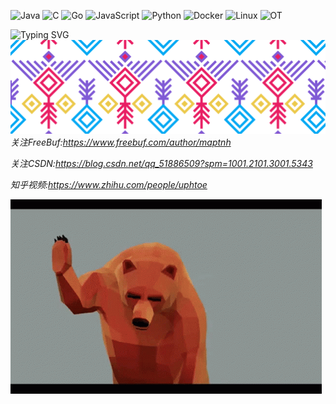 ![Java](https://img.shields.io/badge/-Java-007396?style=flat-square&logo=Java&logoColor=ffffff)
![C](https://img.shields.io/badge/-C-002296?style=flat-square&logo=C&logoColor=ffffff)
![Go](https://img.shields.io/badge/-GoLang-005596?style=flat-square&logo=Go&logoColor=ffffff)
![JavaScript](https://img.shields.io/badge/JavaScript-F7DF1E?style=flat-square&logo=JavaScript&logoColor=ffffff)
![Python](https://img.shields.io/badge/-Python-3776AB?style=flat-square&logo=python&logoColor=ffffff)
![Docker](https://img.shields.io/badge/Docker-2496ED?style=flat-square&logo=docker&logoColor=ffffff)
![Linux](https://img.shields.io/badge/-Linux-333333?style=flat-square&logo=linux&logoColor=white)
![OT](https://img.shields.io/badge/-OT-003333?style=flat-square&logo=OT&logoColor=green)

![Typing SVG](https://readme-typing-svg.demolab.com?font=Fira+Code&duration=2000&pause=1&color=12FF00&background=000000&width=500&height=30&lines=[ROOT@Maptnh]%23whoami;Root;[ROOT@Maptnh]%23pwd;%2f烫烫烫烫烫烫烫)
<svg id='patternId' width='100%' height='100%' xmlns='http://www.w3.org/2000/svg'><defs><pattern id='a' patternUnits='userSpaceOnUse' width='61.125' height='63.75' patternTransform='scale(2) rotate(0)'><rect x='0' y='0' width='100%' height='100%' fill='hsla(0,0%,100%,1)'/><path d='M30.577 8.41l-4.932 4.932 4.932 4.932 4.933-4.932zM2.119 15.697L.764 17.05 16.702 32.99l1.354-1.355zm56.883 0L43.064 31.634l1.355 1.355L60.356 17.05zm-51.033.225l-1.353 1.354 12.937 12.9 1.353-1.356zm45.183 0l-12.9 12.9 1.354 1.354 12.9-12.9zm-5.85.187l-9.9 9.9 1.354 1.355 9.9-9.9zm-33.444 0L12.5 17.461l9.863 9.9 1.357-1.35zm5.85.225l-1.356 1.353 6.825 6.825 1.354-1.353zm21.706 0L34.59 23.16l1.355 1.355 6.825-6.825zm-15.86.22l-1.35 1.363 3.826 3.787 1.35-1.362zm10.01.004l-3.787 3.789L33.13 21.7l3.788-3.787zm-41.01 13.8L-6.8 31.714l5.87 5.87v2.165l-4.516-4.515-1.354 1.353 5.87 5.871v2.166l-4.516-4.515-1.354 1.353 4.515 4.517h-1.926v1.915h3.28v4.554H.983v-4.552h3.28V45.98H2.34l4.515-4.515-1.353-1.354-4.515 4.515V42.46l5.87-5.87L5.5 35.236.986 39.75v-2.166l5.87-5.87L5.5 30.361.986 34.876v-2.64H-.93v2.638zm61.125 0l-1.354 1.356 5.87 5.87v2.165l-4.516-4.515-1.354 1.353 5.87 5.871v2.166l-4.516-4.515-1.354 1.353 4.515 4.517h-1.926v1.915h3.28v4.554h1.914v-4.552h3.28V45.98h-1.924l4.515-4.515-1.353-1.354-4.515 4.515V42.46l5.87-5.87-1.355-1.354-4.515 4.515v-2.166l5.87-5.87-1.355-1.354-4.515 4.515v-2.64h-1.917v2.638z'  stroke-width='1' stroke='none' fill='hsla(258.5,59.4%,59.4%,1)'/><path d='M29.621-3.374l-5.868 5.83 1.35 1.36 4.518-4.492V7.26h1.916V-.674l4.518 4.49 1.35-1.358-5.868-5.83zm.956 14.33l-2.36 2.357 2.36 2.361 2.36-2.36zm.009 10.59l-12.651 12.65L29.62 45.881v4.185h-3.279v1.916h1.926l-4.518 4.515 1.356 1.353 4.515-4.515v2.169l-5.87 5.868 1.355 1.353 4.515-4.515v2.166l-5.868 5.83 1.35 1.36 4.518-4.489v2.61h1.916v-2.61l4.518 4.488 1.35-1.359-5.868-5.83V58.21l4.515 4.515 1.354-1.354-5.87-5.868v-2.168l4.516 4.515 1.354-1.354-4.515-4.515h1.925v-1.916h-3.28v-4.171l11.7-11.7zm0 2.707l9.945 9.943-9.945 9.94-9.94-9.94zm-.027 2.674l-7.266 7.27 7.266 7.268 7.269-7.269zm0 2.71l4.56 4.56-4.56 4.558L26 34.195z'  stroke-width='1' stroke='none' fill='hsla(339.6,82.2%,51.6%,1)'/><path d='M0-12.65L-12.65 0 0 12.65 12.65 0zm61.124 0L48.474 0l12.65 12.65L73.775 0zM0-9.941L9.941.001.001 9.94-9.941.001zm61.125 0L71.066.001l-9.94 9.94-9.942-9.94zM.026-7.268L-7.24.001.026 7.268 7.294.001zm61.125 0L53.884.001l7.267 7.267L68.42.001zM.026-4.559l4.56 4.56-4.56 4.558L-4.534 0zm61.125 0l4.56 4.56-4.56 4.56L56.591 0zM0 51.1L-12.65 63.75 0 76.4l12.65-12.65zm61.125 0l-12.65 12.65 12.65 12.65 12.651-12.65zM0 53.809l9.942 9.942-9.94 9.94-9.942-9.94zm61.125 0l9.942 9.942-9.94 9.94-9.942-9.94zM.026 56.482L-7.24 63.75l7.267 7.267 7.268-7.267zm61.125 0l-7.267 7.269 7.267 7.267 7.268-7.267zM.026 59.192l4.56 4.559-4.56 4.558-4.558-4.56zm61.125 0l4.56 4.559-4.56 4.56-4.558-4.56z'  stroke-width='1' stroke='none' fill='hsla(198.7,97.6%,48.4%,1)'/><path d='M44.084 42.847l-8.196 8.196 8.196 8.194 8.195-8.194zm-27.043.007L8.845 51.05l8.196 8.196 8.196-8.196zm27.043 2.702l5.486 5.485-5.487 5.487-5.486-5.485zm-27.043.006l5.487 5.487-5.487 5.487-5.487-5.486zm27.042 2.881l-2.598 2.6 2.598 2.598 2.6-2.598zm-27.042.008l-2.6 2.6 2.6 2.597 2.598-2.6z'  stroke-width='1' stroke='none' fill='hsla(47,80.9%,61%,1)'/></pattern></defs><rect width='800%' height='800%' transform='translate(0,0)' fill='url(#a)'/></svg>
_关注FreeBuf:https://www.freebuf.com/author/maptnh_

_关注CSDN:https://blog.csdn.net/qq_51886509?spm=1001.2101.3001.5343_

_知乎视频:https://www.zhihu.com/people/uphtoe_

![图片名称](./bears.gif) 
